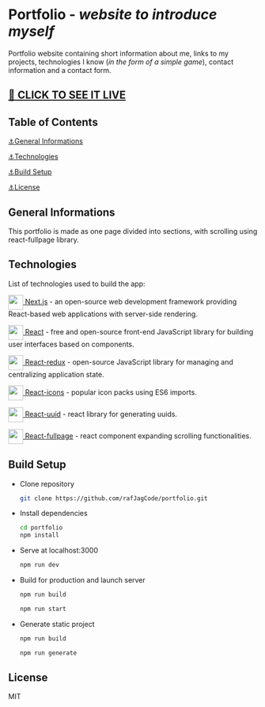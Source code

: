 # Portfolio - _website to introduce myself_

Portfolio website containing short information about me, links to my projects, technologies I know (_in the form of a simple game_), contact information and a contact form.

## [🔗 CLICK TO SEE IT LIVE](https://portfolio.rafaljagielski.pl)

## Table of Contents

[⚓General Informations](#general-informations)

[⚓Technologies](#technologies)

[⚓Build Setup](#built-setup)

[⚓License](#license)

## General Informations

This portfolio is made as one page divided into sections, with scrolling using react-fullpage library.

## Technologies

List of technologies used to build the app:

<a href="https://nextjs.org/"> <img src="https://github.com/rafJagCode/tech_icons/blob/main/nextjs.png?raw=true" width="30" height="30" style="vertical-align:middle"/> Next.js</a> - an open-source web development framework providing React-based web applications with server-side rendering.

<a href="https://react.dev/"> <img src="https://github.com/rafJagCode/tech_icons/blob/main/react.png?raw=true" width="30" height="30" style="vertical-align:middle"/> React</a> - free and open-source front-end JavaScript library for building user interfaces based on components.

<a href="https://react-redux.js.org/"> <img src="https://github.com/rafJagCode/tech_icons/blob/main/redux.png?raw=true" width="30" height="30" style="vertical-align:middle"/> React-redux</a> - open-source JavaScript library for managing and centralizing application state.

<a href="https://react-icons.github.io/react-icons/"> <img src="https://raw.githubusercontent.com/rafJagCode/tech_icons/d32fec03760192c5706bb6ae5b6565c7a9022ba4/react-icons.svg" width="30" height="30" style="vertical-align:middle"/> React-icons</a> - popular icon packs using ES6 imports.

<a href="https://www.npmjs.com/package/react-uuid"> <img src="https://github.com/rafJagCode/tech_icons/blob/main/no-logo.png?raw=true" width="30" height="30" style="vertical-align:middle"/> React-uuid</a> - react library for generating uuids.

<a href="https://alvarotrigo.com/react-fullpage/"> <img src="https://github.com/rafJagCode/tech_icons/blob/main/no-logo.png?raw=true" width="30" height="30" style="vertical-align:middle"/> React-fullpage</a> - react component expanding scrolling functionalities.

## Build Setup

- Clone repository

  ```sh
  git clone https://github.com/rafJagCode/portfolio.git
  ```

- Install dependencies

  ```sh
  cd portfolio
  npm install
  ```

- Serve at localhost:3000

  ```sh
  npm run dev
  ```

- Build for production and launch server

  ```sh
  npm run build
  ```

  ```sh
  npm run start
  ```

- Generate static project
 
  ```sh
  npm run build
  ```

  ```sh
  npm run generate
  ```

## License

MIT

[next]: https://nextjs.org/
[react]: https://react.dev/
[react-redux]: https://react-redux.js.org/
[react-icons]: https://react-icons.github.io/react-icons/
[react-uuid]: https://www.npmjs.com/package/react-uuid
[react-fullpage]: https://alvarotrigo.com/react-fullpage/
